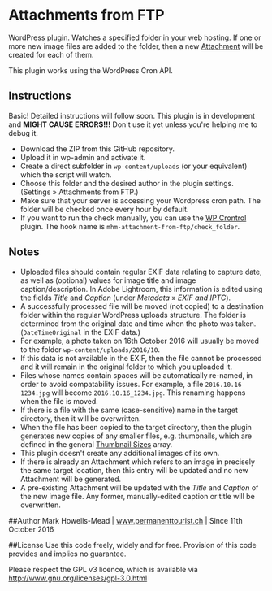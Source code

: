 # Attachments from FTP
WordPress plugin. Watches a specified folder in your web hosting. If one or more new image files are added to the folder, 
then a new [Attachment](https://codex.wordpress.org/Attachments) will be created for each of them. 

This plugin works using the WordPress Cron API.

## Instructions
Basic! Detailed instructions will follow soon. This plugin is in development and **MIGHT CAUSE ERRORS!!!** Don't use it yet unless you're helping me to debug it.

* Download the ZIP from this GitHub repository.
* Upload it in wp-admin and activate it.
* Create a direct subfolder in ``wp-content/uploads`` (or your equivalent) which the script will watch.
* Choose this folder and the desired author in the plugin settings. (Settings » Attachments from FTP.)
* Make sure that your server is accessing your Wordpress cron path. The folder will be checked once every hour by default.
* If you want to run the check manually, you can use the [WP Crontrol](https://wordpress.org/plugins/wp-crontrol/) plugin. The hook name is ``mhm-attachment-from-ftp/check_folder``.

## Notes
* Uploaded files should contain regular EXIF data relating to capture date, as well as (optional) values for image title and image caption/description. In Adobe Lightroom, this information is edited using the fields *Title* and *Caption* (under *Metadata* » *EXIF and IPTC*).
* A successfully processed file will be moved (not copied) to a destination folder within the regular WordPress uploads structure. The folder is determined from the original date and time when the photo was taken. (``DateTimeOriginal`` in the EXIF data.)
* For example, a photo taken on 16th October 2016 will usually be moved to the folder ``wp-content/uploads/2016/10``.
* If this data is not available in the EXIF, then the file cannot be processed and it will remain in the original folder to which you uploaded it.
* Files whose names contain spaces will be automatically re-named, in order to avoid compatability issues. For example, a file ``2016.10.16 1234.jpg`` will become ``2016.10.16_1234.jpg``. This renaming happens when the file is moved.
* If there is a file with the same (case-sensitive) name in the target directory, then it will be overwritten.
* When the file has been copied to the target directory, then the plugin generates new copies of any smaller files, e.g. thumbnails, which are defined in the general [Thumbnail Sizes](https://codex.wordpress.org/Post_Thumbnails#Thumbnail_Sizes) array.
* This plugin doesn't create any additional images of its own.
* If there is already an Attachment which refers to an image in precisely the same target location, then this entry will be updated and no new Attachment will be generated. 
* A pre-existing Attachment will be updated with the *Title* and *Caption* of the new image file. Any former, manually-edited caption or title will be overwritten.

##Author
Mark Howells-Mead | www.permanenttourist.ch | Since 11th October 2016

##License
Use this code freely, widely and for free. Provision of this code provides and implies no guarantee.

Please respect the GPL v3 licence, which is available via http://www.gnu.org/licenses/gpl-3.0.html
